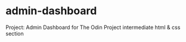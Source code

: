 # admin-dashboard
Project: Admin Dashboard for The Odin Project intermediate html &amp; css section
